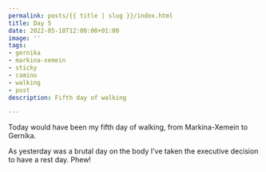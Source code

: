 ```yaml
---
permalink: posts/{{ title | slug }}/index.html
title: Day 5
date: 2022-05-18T12:00:00+01:00
image: ''
tags:
- gernika
- markina-xemein
- sticky
- camino
- walking
- post
description: Fifth day of walking

---
```

<!-- Excerpt Start --> 
Today would have been my fifth day of walking, from Markina-Xemein to Gernika. 
<!-- Excerpt End -->

As yesterday was a brutal day on the body I’ve taken the executive decision to have a rest day. Phew!